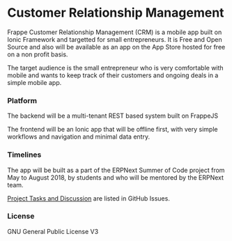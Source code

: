 # Customer Relationship Management

Frappe Customer Relationship Management (CRM) is a mobile app built on Ionic Framework and targetted for small entrepreneurs. It is Free and Open Source and also will be available as an app on the App Store hosted for free on a non profit basis.

The target audience is the small entrepreneur who is very comfortable with mobile and wants to keep track of their customers and ongoing deals in a simple mobile app.

### Platform

The backend will be a multi-tenant REST based system built on FrappeJS

The frontend will be an Ionic app that will be offline first, with very simple workflows and navigation and minimal data entry.

### Timelines

The app will be built as a part of the ERPNext Summer of Code project from May to August 2018, by students and who will be mentored by the ERPNext team.

[Project Tasks and Discussion](https://github.com/frappe-apps/crm/issues) are listed in GitHub Issues.

### License

GNU General Public License V3

